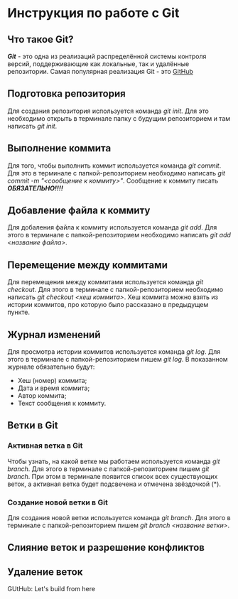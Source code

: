 # Инструкция по работе с Git

## Что такое Git?
***Git*** - это одна из реализаций распределённой системы контроля версий, поддерживающие как локальные, так и удалённые репозитории. Самая популярная реализация Git - это [GitHub](https://github.com)

## Подготовка репозитория
Для создания репозитория используется команда *git init*. Для это необходимо открыть в терминале папку с будущим репозиторием и там написать *git init*.

## Выполнение коммита
Для того, чтобы выполнить коммит используется команда *git commit*. Для это в терминале с папкой-репозиторием необходимо написать *git commit -m "<сообщение к коммиту>"*. Сообщение к коммиту писать ***ОБЯЗАТЕЛЬНО!!!!***

## Добавление файла к коммиту
Для добаления файла к коммиту используется команда *git add*. Для этого в терминале с папкой-репозиторием необходимо написать *git add <название файла>*.

## Перемещение между коммитами
Для перемещения между коммитами используется команда *git checkout*. Для этого в терминале с папкой-репозиторием необходимо написать *git checkout <хеш коммита>*. Хеш коммита можно взять из истории коммитов, про которую было рассказано в предыдущем пункте.

## Журнал изменений
Для просмотра истории коммитов используется команда *git log*. Для этого в терминале с папкой-репозиторием пишем *git log*. В показанном журнале обязательно будут:
* Хеш (номер) коммита;
* Дата и время коммита;
* Автор коммита;
* Текст сообщения к коммиту.

## Ветки в Git
### Активная ветка в Git
Чтобы узнать, на какой ветке мы работаем используется команда *git branch*. Для этого в терминале с папкой-репозиторием пишем *git branch*. При этом в терминале появится список всех существующих веток, а активная ветка будет подсвечена и отмечена звёздочкой (*).

### Создание новой ветки в Git
Для создания новой ветки используется команда *git branch*. Для этого в терминале с папкой-репозиторием пишем *git branch <название ветки>*.

## Слияние веток и разрешение конфликтов

## Удаление веток
GUtHub: Let's build from here
